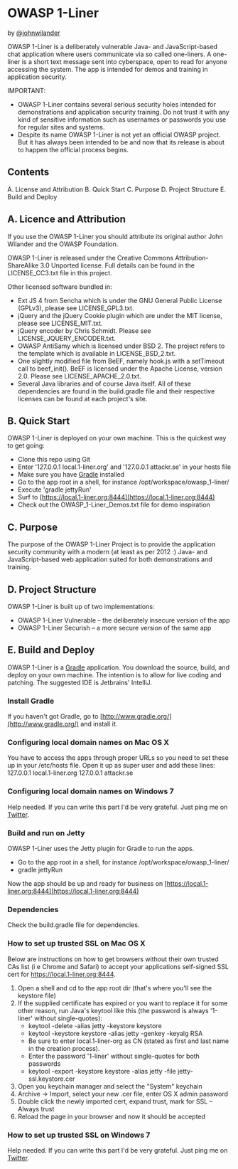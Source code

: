 # OWASP 1-Liner
by [@johnwilander](https://twitter.com/johnwilander)

OWASP 1-Liner is a deliberately vulnerable Java- and JavaScript-based chat application where users communicate via so
called one-liners. A one-liner is a short text message sent into cyberspace, open to read for anyone accessing the
system. The app is intended for demos and training in application security.

IMPORTANT:
 * OWASP 1-Liner contains several serious security holes intended for demonstrations and application security
   training. Do not trust it with any kind of sensitive information such as usernames or passwords you use for regular
   sites and systems.
 * Despite its name OWASP 1-Liner is not yet an official OWASP project. But it has always been intended to be and now
   that its release is about to happen the official process begins.


## Contents

A. License and Attribution
B. Quick Start
C. Purpose
D. Project Structure
E. Build and Deploy


## A. Licence and Attribution

If you use the OWASP 1-Liner you should attribute its original author John Wilander and the OWASP Foundation.

OWASP 1-Liner is released under the Creative Commons Attribution-ShareAlike 3.0 Unported license. Full details can be
found in the LICENSE_CC3.txt file in this project.

Other licensed software bundled in:
 * Ext JS 4 from Sencha which is under the GNU General Public License (GPLv3), please see LICENSE_GPL3.txt.
 * jQuery and the jQuery Cookie plugin which are under the MIT license, please see LICENSE_MIT.txt.
 * jQuery encoder by Chris Schmidt. Please see LICENSE_JQUERY_ENCODER.txt.
 * OWASP AntiSamy which is licensed under BSD 2. The project refers to the template which is available in LICENSE_BSD_2.txt.
 * One slightly modified file from BeEF, namely hook.js with a setTimeout call to beef_init(). BeEF is licensed under the Apache License, version 2.0. Please see LICENSE_APACHE_2.0.txt.
 * Several Java libraries and of course Java itself. All of these dependencies are found in the
build.gradle file and their respective licenses can be found at each project's site.


## B. Quick Start

OWASP 1-Liner is deployed on your own machine. This is the quickest way to get going:
 * Clone this repo using Git
 * Enter '127.0.0.1 local.1-liner.org' and '127.0.0.1 attackr.se' in your hosts file
 * Make sure you have [Gradle](http://www.gradle.org/) installed
 * Go to the app root in a shell, for instance /opt/workspace/owasp_1-liner/
 * Execute 'gradle jettyRun'
 * Surf to [https://local.1-liner.org:8444](https://local.1-liner.org:8444)
 * Check out the OWASP_1-Liner_Demos.txt file for demo inspiration

## C. Purpose

The purpose of the OWASP 1-Liner Project is to provide the application security community with a modern (at least as
per 2012 :) Java- and JavaScript-based web application suited for both demonstrations and training.


## D. Project Structure

OWASP 1-Liner is built up of two implementations:
 * OWASP 1-Liner Vulnerable – the deliberately insecure version of the app
 * OWASP 1-Liner Securish –  a more secure version of the same app


## E. Build and Deploy

OWASP 1-Liner is a [Gradle](http://www.gradle.org/) application. You download the source, build, and deploy on your own
machine. The intention is to allow for live coding and patching. The suggested IDE is Jetbrains' IntelliJ.


### Install Gradle

If you haven't got Gradle, go to [http://www.gradle.org/](http://www.gradle.org/) and install it.


### Configuring local domain names on Mac OS X

You have to access the apps through proper URLs so you need to set these up in your /etc/hosts file. Open it up as super
user and add these lines:
127.0.0.1 local.1-liner.org
127.0.0.1 attackr.se


### Configuring local domain names on Windows 7

Help needed. If you can write this part I'd be very grateful. Just ping me on [Twitter](https://twitter.com/johnwilander).


### Build and run on Jetty

OWASP 1-Liner uses the Jetty plugin for Gradle to run the apps.
 * Go to the app root in a shell, for instance /opt/workspace/owasp_1-liner/
 * gradle jettyRun

Now the app should be up and ready for business on [https://local.1-liner.org:8444](https://local.1-liner.org:8444)


### Dependencies

Check the build.gradle file for dependencies.


### How to set up trusted SSL on Mac OS X

Below are instructions on how to get browsers without their own trusted CAs list (i e Chrome and Safari) to accept your applications self-signed SSL cert for https://local.1-liner.org:8444.

 1. Open a shell and cd to the app root dir (that's where you'll see the keystore file)
 2. If the supplied certificate has expired or you want to replace it for some other reason, run Java's keytool like
    this (the password is always '1-liner' without single-quotes):
    * keytool -delete -alias jetty -keystore keystore
    * keytool -keystore keystore -alias jetty -genkey -keyalg RSA
    * Be sure to enter local.1-liner-org as CN (stated as first and last name in the creation process).
    * Enter the password '1-liner' without single-quotes for both passwords
    * keytool -export -keystore keystore -alias jetty -file jetty-ssl.keystore.cer
 3. Open you keychain manager and select the "System" keychain
 4. Archive -> Import, select your new .cer file, enter OS X admin password
 5. Double click the newly imported cert, expand trust, mark for SSL – Always trust
 6. Reload the page in your browser and now it should be accepted


### How to set up trusted SSL on Windows 7

Help needed. If you can write this part I'd be very grateful. Just ping me on [Twitter](https://twitter.com/johnwilander).

